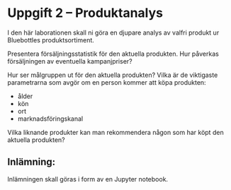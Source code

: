 # Uppgift 2 – Produktanalys

I den här laborationen skall ni göra en djupare analys av valfri produkt ur Bluebottles produktsortiment.

Presentera försäljningsstatistik för den aktuella produkten. Hur påverkas försäljningen av eventuella kampanjpriser?

Hur ser målgruppen ut för den aktuella produkten? Vilka är de viktigaste parametrarna som avgör om en person kommer att köpa produkten:
- ålder
- kön
- ort
- marknadsföringskanal

Vilka liknande produkter kan man rekommendera någon som har köpt den aktuella produkten?

## Inlämning:

Inlämningen skall göras i form av en Jupyter notebook. 



